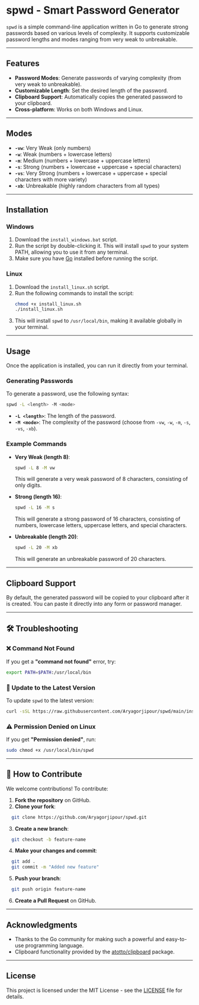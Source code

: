 # spwd - Smart Password Generator

`spwd` is a simple command-line application written in Go to generate strong passwords based on various levels of complexity. It supports customizable password lengths and modes ranging from very weak to unbreakable.

---

## Features

- **Password Modes**: Generate passwords of varying complexity (from very weak to unbreakable).
- **Customizable Length**: Set the desired length of the password.
- **Clipboard Support**: Automatically copies the generated password to your clipboard.
- **Cross-platform**: Works on both Windows and Linux.

---

## Modes

- **`-vw`**: Very Weak (only numbers)
- **`-w`**: Weak (numbers + lowercase letters)
- **`-m`**: Medium (numbers + lowercase + uppercase letters)
- **`-s`**: Strong (numbers + lowercase + uppercase + special characters)
- **`-vs`**: Very Strong (numbers + lowercase + uppercase + special characters with more variety)
- **`-xb`**: Unbreakable (highly random characters from all types)

---

## Installation

### Windows

1. Download the `install_windows.bat` script.
2. Run the script by double-clicking it. This will install `spwd` to your system PATH, allowing you to use it from any terminal.
3. Make sure you have [Go](https://golang.org/dl/) installed before running the script.

### Linux

1. Download the `install_linux.sh` script.
2. Run the following commands to install the script:
   ```bash
   chmod +x install_linux.sh
   ./install_linux.sh
   ```
3. This will install `spwd` to `/usr/local/bin`, making it available globally in your terminal.

---

## Usage

Once the application is installed, you can run it directly from your terminal.

### Generating Passwords

To generate a password, use the following syntax:

```bash
spwd -L <length> -M <mode>
```

- **`-L <length>`**: The length of the password.
- **`-M <mode>`**: The complexity of the password (choose from `-vw`, `-w`, `-m`, `-s`, `-vs`, `-xb`).

### Example Commands

- **Very Weak (length 8)**:
  ```bash
  spwd -L 8 -M vw
  ```
  This will generate a very weak password of 8 characters, consisting of only digits.

- **Strong (length 16)**:
  ```bash
  spwd -L 16 -M s
  ```
  This will generate a strong password of 16 characters, consisting of numbers, lowercase letters, uppercase letters, and special characters.

- **Unbreakable (length 20)**:
  ```bash
  spwd -L 20 -M xb
  ```
  This will generate an unbreakable password of 20 characters.

---

## Clipboard Support

By default, the generated password will be copied to your clipboard after it is created. You can paste it directly into any form or password manager.

---

## 🛠️ Troubleshooting

### ❌ Command Not Found
If you get a **"command not found"** error, try:
```bash
export PATH=$PATH:/usr/local/bin
```

### 🔄 Update to the Latest Version
To update `spwd` to the latest version:
```bash
curl -sSL https://raw.githubusercontent.com/Aryagorjipour/spwd/main/install.sh | bash
```

### ⚠️ Permission Denied on Linux
If you get **"Permission denied"**, run:
```bash
sudo chmod +x /usr/local/bin/spwd
```

---

## 🤝 How to Contribute
We welcome contributions! To contribute:
1. **Fork the repository** on GitHub.
2. **Clone your fork**:
```bash
  git clone https://github.com/Aryagorjipour/spwd.git
```
3. **Create a new branch**:
```bash
  git checkout -b feature-name
```
4. **Make your changes and commit**:
```bash
  git add .
  git commit -m "Added new feature"
```
5. **Push your branch**:
```bash
  git push origin feature-name
```
6. **Create a Pull Request** on GitHub.

---
## Acknowledgments

- Thanks to the Go community for making such a powerful and easy-to-use programming language.
- Clipboard functionality provided by the [atotto/clipboard](https://github.com/atotto/clipboard) package.

---

## License

This project is licensed under the MIT License - see the [LICENSE](LICENSE) file for details.
